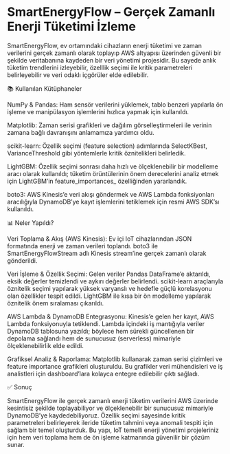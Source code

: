 # SmartEnergyFlow – Gerçek Zamanlı Enerji Tüketimi İzleme
SmartEnergyFlow, ev ortamındaki cihazların enerji tüketimi ve zaman verilerini gerçek zamanlı olarak toplayıp AWS altyapısı üzerinden güvenli bir şekilde veritabanına kaydeden bir veri yönetimi projesidir. Bu sayede anlık tüketim trendlerini izleyebilir, özelllik seçimi ile kritik parametreleri belirleyebilir ve veri odaklı içgörüler elde edilebilir.

📚 Kullanılan Kütüphaneler

NumPy & Pandas: Ham sensör verilerini yüklemek, tablo benzeri yapılarla ön işleme ve manipülasyon işlemlerini hızlıca yapmak için kullanıldı.

Matplotlib: Zaman serisi grafikleri ve dağılım görselleştirmeleri ile verinin zamana bağlı davranışını anlamamıza yardımcı oldu.

scikit-learn: Özellik seçimi (feature selection) adımlarında SelectKBest, VarianceThreshold gibi yöntemlerle kritik öznitelikleri belirledik.

LightGBM: Özellik seçimi sonrası daha hızlı ve ölçeklenebilir bir modelleme aracı olarak kullanıldı; tüketim örüntülerinin önem derecelerini analiz etmek için LightGBM’in feature_importances_ özelliğinden yararlandık.

boto3: AWS Kinesis’e veri akışı göndermek ve AWS Lambda fonksiyonları aracılığıyla DynamoDB’ye kayıt işlemlerini tetiklemek için resmi AWS SDK’sı kullanıldı.

📊 Neler Yapıldı?

Veri Toplama & Akış (AWS Kinesis): Ev içi IoT cihazlarından JSON formatında enerji ve zaman verileri toplandı. boto3 ile SmartEnergyFlowStream adlı Kinesis stream’ine gerçek zamanlı olarak gönderildi.

Veri İşleme & Özellik Seçimi: Gelen veriler Pandas DataFrame’e aktarıldı, eksik değerler temizlendi ve aykırı değerler belirlendi. scikit-learn araçlarıyla öznitelik seçimi yapılarak yüksek varyanslı ve hedefle güçlü korelasyonu olan özellikler tespit edildi. LightGBM ile kısa bir ön modelleme yapılarak öznitelik önem sıralaması çıkarıldı.

AWS Lambda & DynamoDB Entegrasyonu: Kinesis’e gelen her kayıt, AWS Lambda fonksiyonuyla tetiklendi. Lambda içindeki iş mantığıyla veriler DynamoDB tablosuna yazıldı; böylece hem sürekli güncellenen bir depolama sağlandı hem de sunucusuz (serverless) mimariyle ölçeklenebilirlik elde edildi.

Grafiksel Analiz & Raporlama: Matplotlib kullanarak zaman serisi çizimleri ve feature importance grafikleri oluşturuldu. Bu grafikler veri mühendisleri ve iş analistleri için dashboard’lara kolayca entegre edilebilir çıktı sağladı.

✅ Sonuç

SmartEnergyFlow ile gerçek zamanlı enerji tüketim verilerini AWS üzerinde kesintisiz şekilde toplayabiliyor ve ölçeklenebilir bir sunucusuz mimariyle DynamoDB’ye kaydedebiliyoruz. Özellik seçimi sayesinde kritik parametreleri belirleyerek ileride tüketim tahmini veya anomali tespiti için sağlam bir temel oluşturduk. Bu yapı, IoT temelli enerji yönetimi projeleriniz için hem veri toplama hem de ön işleme katmanında güvenilir bir çözüm sunar.
